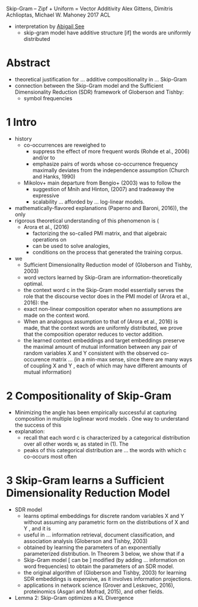 Skip-Gram – Zipf + Uniform = Vector Additivity
Alex Gittens, Dimitris Achlioptas, Michael W. Mahoney
2017 ACL

* interpretation by [Abigail See](http://www.abigailsee.com/2017/08/30/four-deep-learning-trends-from-acl-2017-part-1.html)
  * skip-gram model have additive structure [if] the words are uniformly
    distributed

# Abstract

* theoretical justification for ... additive compositionality in ... Skip-Gram
* connection between the Skip-Gram model and the
  Sufficient Dimensionality Reduction (SDR) framework of Globerson and Tishby:
  * symbol frequencies

# 1 Intro

* history
  * co-occurrences are reweighed to
    * suppress the effect of more frequent words (Rohde et al., 2006) and/or to
    * emphasize pairs of words whose co-occurrence frequency maximally deviates
      from the independence assumption (Church and Hanks, 1990)
  * Mikolov+ main departure from Bengio+ (2003) was to follow the 
    * suggestion of Mnih and Hinton, (2007) and tradeaway the expressive
    * scalability ... afforded by ... log-linear models.
* mathematically-flavored explanations (Paperno and Baroni, 2016)), the only
* rigorous theoretical understanding of this phenomenon is (
  * Arora et al., (2016)
    * factorizing the so-called PMI matrix, and that algebraic operations on
    * can be used to solve analogies, 
    * conditions on the process that generated the training corpus.
* we
  * Sufficient Dimensionality Reduction model of (Globerson and Tishby, 2003)
  * word vectors learned by Skip-Gram are information-theoretically optimal.
  * the context word c in the Skip-Gram model essentially serves the role that
    the discourse vector does in the PMI model of (Arora et al., 2016): the 
  * exact non-linear composition operator when no assumptions are made on the
    context word. 
  * When an analogous assumption to that of (Arora et al., 2016) is made, that
    the context words are uniformly distributed, we prove that the composition
    operator reduces to vector addition.
  * the learned context embeddings and target embeddings preserve the maximal
    amount of mutual information between any pair of random variables X and Y
    consistent with the observed co-occurence matrix ... (in a min-max sense,
    since there are many ways of coupling X and Y , each of which may have
    different amounts of mutual information)

# 2 Compositionality of Skip-Gram

* Minimizing the angle has been empirically successful at capturing composition
  in multiple loglinear word models . One way to understand the success of this
* explanation: 
  * recall that each word c is characterized by a categorical distribution over
    all other words w, as stated in (1). The 
  * peaks of this categorical distribution are ... the words with which c
    co-occurs most often

# 3 Skip-Gram learns a Sufficient Dimensionality Reduction Model

* SDR model 
  * learns optimal embeddings for discrete random variables X and Y without
    assuming any parametric form on the distributions of X and Y , and it is
  * useful in ... information retrieval, document classification, and
    association analysis (Globerson and Tishby, 2003)
  * obtained by learning the parameters of an exponentially parameterized
    distribution. In Theorem 3 below, we show that if a 
  * Skip-Gram model [ can be ] modified (by adding ... information on word
    frequencies) to obtain the parameters of an SDR model.
  * the original algorithm of (Globerson and Tishby, 2003) for learning SDR
    embeddings is expensive, as it involves information projections.
  * applications in network science (Grover and Leskovec, 2016), proteinomics
    (Asgari and Mofrad, 2015), and other fields.
* Lemma 2: Skip-Gram optimizes a KL Divergence
